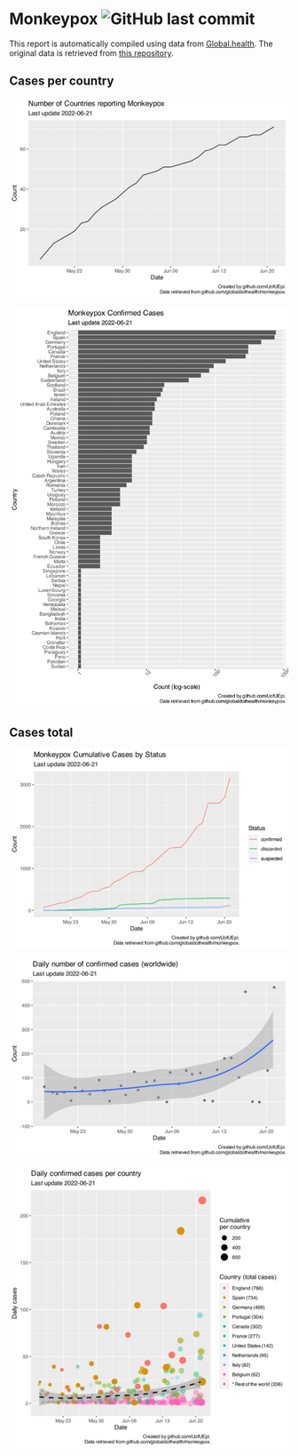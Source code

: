
# Monkeypox ![GitHub last commit](https://img.shields.io/github/last-commit/dslabscl/covid-data)

This report is automatically compiled using data from
[Global.health](https://global.health). The original data is retrieved
from [this repository](https://github.com/globaldothealth/monkeypox).

## Cases per country

![](README_files/figure-gfm/number-countries-affected-1.svg)<!-- -->

![](README_files/figure-gfm/per-country-1.svg)<!-- -->

## Cases total

![](README_files/figure-gfm/timeline-1.svg)<!-- -->

![](README_files/figure-gfm/newcases-smoothed-1.svg)<!-- -->

![](README_files/figure-gfm/newcases-per-country-smoothed-1.svg)<!-- -->
